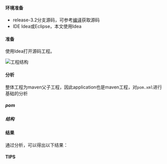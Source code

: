 #### 环境准备

- release-3.2分支源码，可参考[编译](编译.md)获取源码
- IDE Idea或Eclipse，本文使用Idea


#### 准备

使用Idea打开源码工程。

![工程结构](../../image/工程结构.png)



#### 分析
整体工程为maven父子工程，因此application也是maven工程，对`pom.xml`进行基础的分析
##### pom

##### 结构

#### 结果
通过分析，可以得出以下结果：


#### TIPS